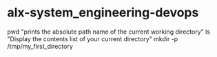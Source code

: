 # alx-system_engineering-devops
pwd "prints the absolute path name of the current working directory"
ls "Display the contents list of your current directory"
mkdir -p /tmp/my_first_directory

